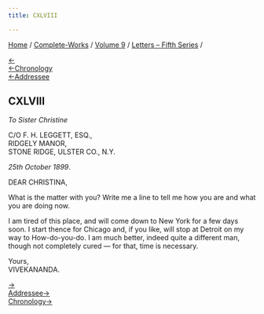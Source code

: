 ```yaml
---
title: CXLVIII

---
```

<div>

[Home](../../../index.htm) / [Complete-Works](../../complete_works.htm)
/ [Volume 9](../volume_9_contents.htm) / [Letters – Fifth
Series](letters_fifth_series_contents.htm) /

[←](147_mother.htm)  
[←Chronology](147_mother.htm)  
[←Addressee](145_christina.htm)

## CXLVIII

*To Sister Christine*

C/O F. H. LEGGETT, ESQ.,  
RIDGELY MANOR,  
STONE RIDGE, ULSTER CO., N.Y.

*25th October 1899*.

DEAR CHRISTINA,

What is the matter with you? Write me a line to tell me how you are and
what you are doing now.

I am tired of this place, and will come down to New York for a few days
soon. I start thence for Chicago and, if you like, will stop at Detroit
on my way to How-do-you-do. I am much better, indeed quite a different
man, though not completely cured — for that, time is necessary.

Yours,  
VIVEKANANDA.

[→](149_christina.htm)  
[Addressee→](149_christina.htm)  
[Chronology→](../../volume_8/epistles_fourth_series/145_optimist.htm)

</div>
